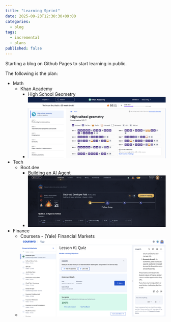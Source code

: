 ```yaml
---
title: "Learning Sprint"
date: 2025-09-23T12:30:30+09:00
categories:
  - blog
tags:
  - incremental
  - plans
published: false
---
```


Starting a blog on Github Pages to start learning in public.

The following is the plan:

* Math
  * Khan Academy
    * High School Geometry
    * ![Image](/assets/images/2025-09-23-Khan-Geometry.png)
* Tech
  * Boot.dev
    * Building an AI Agent
    * ![Image](/assets/images/2025-09-23-BootDev.png)
* Finance
  * Coursera - (Yale) Financial Markets
  * ![Image](/assets/images/2025-09-23-Coursera-Yale.png)
